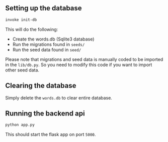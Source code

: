 ## Setting up the database

```sh
invoke init-db
```

This will do the following:
- Create the words.db (Sqlite3 database)
- Run the migrations found in `seeds/`
- Run the seed data found in `seed/`

Please note that migrations and seed data is manually coded to be imported in
the `lib/db.py`. So you need to modify this code if you want to import other
seed data.

## Clearing the database

Simply delete the `words.db` to clear entire database.

## Running the backend api

```sh
python app.py 
```

This should start the flask app on port `5000`.
